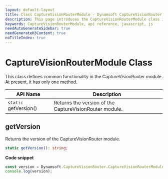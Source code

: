 ```yaml
---
layout: default-layout
title: Class CaptureVisionRouterModule - Dynamsoft CaptureVisionRouter Module JS Edition API Reference
description: This page introduces the CaptureVisionRouterModule class in Dynamsoft CaptureVisionRouter Module JS Edition.
keywords: CaptureVisionRouterModule, api reference, javascript, js
needAutoGenerateSidebar: true
needGenerateH3Content: true
noTitleIndex: true
---
```

<!-- v2.0.20 -- Updated on 11/28/2023-->

# CaptureVisionRouterModule Class

This class defines common functionality in the CaptureVisionRouter module. At present, it has only one method.

| API Name              | Description                                            |
| --------------------- | ------------------------------------------------------ |
| `static` getVersion() | Returns the version of the CaptureVisionRouter module. |

## getVersion

Returns the version of the CaptureVisionRouter module.

```typescript
static getVersion(): string;
```

**Code snippet**

```javascript
const version = Dynamsoft.CaptureVisionRouter.CaptureVisionRouterModule.getVersion();
console.log(version);
```